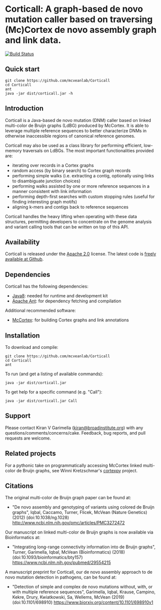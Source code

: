 Corticall: A graph-based de novo mutation caller based on traversing (Mc)Cortex de novo assembly graph and link data.
=========

[![Build Status](https://travis-ci.org/mcveanlab/Corticall.svg?branch=master)](https://travis-ci.org/mcveanlab/Corticall)

Quick start
-----------

    git clone https://github.com/mcveanlab/Corticall
    cd Corticall
    ant
    java -jar dist/corticall.jar -h


Introduction
------------

Corticall is a Java-based de novo mutation (DNM) caller based on linked multi-color de Bruijn graphs (LdBG) produced by McCortex.  It is able to leverage multiple reference sequences to better characterize DNMs in otherwise inaccessible regions of canonical reference genomes.

Corticall may also be used as a class library for performing efficient, low-memory traversals on LdBGs.  The most important functionalities provided are:

* iterating over records in a Cortex graphs
* random access (by binary search) to Cortex graph records
* performing simple walks (i.e. extracting a contig, optionally using links to disambiguate junction choices)
* performing walks assisted by one or more reference sequences in a manner consistent with link information
* performing depth-first searches with custom stopping rules (useful for finding interesting graph motifs)
* aligning k-mers and contigs back to reference sequences

Corticall handles the heavy lifting when operating with these data structures, permitting developers to concentrate on the genome analysis and variant calling tools that can be written on top of this API.


Availability
------------

Corticall is released under the [Apache 2.0](https://opensource.org/licenses/Apache-2.0) license.  The latest code is [freely available at Github](https://github.com/mcveanlab/Corticall).


Dependencies
------------

Corticall has the following dependencies:

* [Java8](http://www.oracle.com/technetwork/java/javase/downloads/jdk8-downloads-2133151.html): needed for runtime and development kit
* [Apache Ant](http://ant.apache.org): for dependency fetching and compilation

Additional recommended software:

* [McCortex](https://github.com/mcveanlab/mccortex): for building Cortex graphs and link annotations



Installation
------------

To download and compile:

    git clone https://github.com/mcveanlab/Corticall
    cd Corticall
    ant

To run (and get a listing of available commands):

    java -jar dist/corticall.jar

To get help for a specific command (e.g. "Call"):

    java -jar dist/corticall.jar Call


Support
-------

Please contact Kiran V Garimella (<kiran@broadinstitute.org>) with any questions/comments/concerns/cake.  Feedback, bug reports, and pull requests are welcome.


Related projects
----------------
For a pythonic take on programmatically accessing McCortex linked multi-color de Bruijn graphs, see Winni Kretzschmar's [cortexpy](https://pypi.org/project/cortexpy/) project.


Citations
---------

The original multi-color de Bruijn graph paper can be found at:

* "De novo assembly and genotyping of variants using colored de Bruijn graphs", Iqbal, Caccamo, Turner, Flicek, McVean (Nature Genetics) (2012) (doi:10.1038/ng.1028) http://www.ncbi.nlm.nih.gov/pmc/articles/PMC3272472

Our manuscript on linked multi-color de Bruijn graphs is now available via Bioinformatics at:

* "Integrating long-range connectivity information into de Bruijn graphs", Turner, Garimella, Iqbal, McVean (Bioinformatics) (2018) (doi:10.1093/bioinformatics/bty157) https://www.ncbi.nlm.nih.gov/pubmed/29554215

A manuscript preprint for Corticall, our de novo assembly approach to de novo mutation detection in pathogens, can be found at:

* "Detection of simple and complex de novo mutations without, with, or with multiple reference sequences", Garimella, Iqbal, Krause, Campino, Kekre, Drury, Kwiatkowski, Sa, Wellems, McVean (2019) (doi:10.1101/698910) https://www.biorxiv.org/content/10.1101/698910v1
